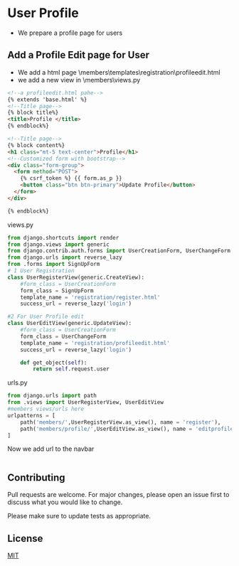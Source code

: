 # User Profile

- We prepare a profile page for users

## Add a Profile Edit page for User

- We add a html page \members\templates\registration\profileedit.html
- we add a new view in \members\views.py

```html
<!--a profileedit.html pahe-->
{% extends 'base.html' %}
<!--Title page-->
{% block title%}
<title>Profile </title>
{% endblock%}

<!--Title page-->
{% block content%}
<h1 class="mt-5 text-center">Profile</h1>
<!--Customized form with bootstrap-->
<div class="form-group">
  <form method="POST">
    {% csrf_token %} {{ form.as_p }}
    <button class="btn btn-primary">Update Profile</button>
  </form>
</div>

{% endblock%}

```
views.py
```python
from django.shortcuts import render
from django.views import generic
from django.contrib.auth.forms import UserCreationForm, UserChangeForm
from django.urls import reverse_lazy
from .forms import SignUpForm
# 1 User Registration
class UserRegisterView(generic.CreateView):
    #form_class = UserCreationForm
    form_class = SignUpForm
    template_name = 'registration/register.html'
    success_url = reverse_lazy('login')

#2 For User Profile edit
class UserEditView(generic.UpdateView):
    #form_class = UserCreationForm
    form_class = UserChangeForm
    template_name = 'registration/profileedit.html'
    success_url = reverse_lazy('login')

    def get_object(self):
        return self.request.user
```
urls.py
```python
from django.urls import path 
from .views import UserRegisterView, UserEditView
#members views/urls here
urlpatterns = [
    path('members/',UserRegisterView.as_view(), name = 'register'),
    path('members/profile/',UserEditView.as_view(), name = 'editprofile'),
]
```
Now we add url to the navbar
```html

```


## Contributing
Pull requests are welcome. For major changes, please open an issue first to discuss what you would like to change.

Please make sure to update tests as appropriate.

## License
[MIT](https://choosealicense.com/licenses/mit/)
